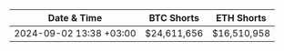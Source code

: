 | Date & Time | BTC Shorts | ETH Shorts |
|-------------|------------|------------|
| 2024-09-02 13:38 +03:00 | $24,611,656 | $16,510,958 |
